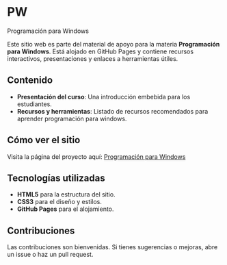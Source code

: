 # PW
Programación para Windows

Este sitio web es parte del material de apoyo para la materia **Programación para Windows**. Está alojado en GitHub Pages y contiene recursos interactivos, presentaciones y enlaces a herramientas útiles.

## Contenido
- **Presentación del curso**: Una introducción embebida para los estudiantes.
- **Recursos y herramientas**: Listado de recursos recomendados para aprender programación para windows.

## Cómo ver el sitio
Visita la página del proyecto aquí: [Programación para Windows](https://github.com/Hedaguma/Dev_Internet_1.git)

## Tecnologías utilizadas
- **HTML5** para la estructura del sitio.
- **CSS3** para el diseño y estilos.
- **GitHub Pages** para el alojamiento.

## Contribuciones
Las contribuciones son bienvenidas. Si tienes sugerencias o mejoras, abre un issue o haz un pull request.
